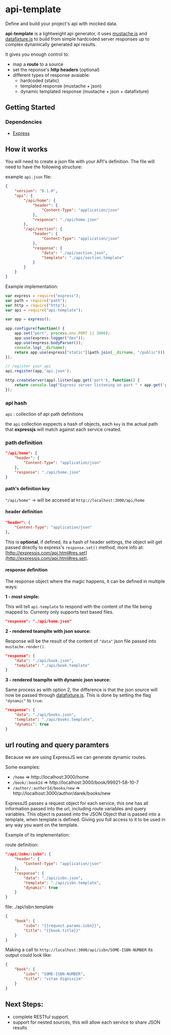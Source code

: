 # api-template

Define and build your project's api with mocked data. 

**api-template** is a lightweight api generator, it uses 
[mustache.js](https://npmjs.org/package/mustache) and 
[datafixture.js](https://github.com/acatl/datafixture.js) to build from simple 
hardcoded server responses up to complex dynamically generated api results.

It gives you enough control to:

* map a **route** to a source
* set the reponse's **http headers** (optional)
* different types of response avaiable:
    * hardcoded (static)
    * templated response (mustache + json)
    * dynamic templated response (mustache + json + datafixture)

## Getting Started

### Dependencies

* [Express](http://expressjs.com/)

## How it works

You will need to create a json file with your API's definition. The file will
need to have the following structure: 

example `api.json` file:

```json
{
    "version": "0.1.0",
    "api": {
        "/api/home": {
            "header": {
                "Content-Type": "application/json"
            },
            "response": "./api/home.json"
        },
        "/api/section": {
            "header": {
                "Content-Type": "application/json"
            },
            "response": {
                "data": "./api/section.json",
                "template": "./api/section.template"
            }
        }
    }
}
```
Example implementation:

```js
var express = require("express");
var path = require("path");
var http = require("http");
var api = require("api-template");

var app = express();

app.configure(function() {
    app.set("port", process.env.PORT || 3000);
    app.use(express.logger("dev"));
    app.use(express.bodyParser());
    console.log(__dirname);
    return app.use(express["static"](path.join(__dirname, "/public")));
});

// register your api
api.register(app,'api.json');

http.createServer(app).listen(app.get('port'), function() {
    return console.log("Express server listening on port " + app.get('port'));
});
```

### api hash

`api` : collection of api path definitions

the `api` collection exppects a hash of objects, each `key` is the actual path 
that **expressjs** will match against each service created.

### path definition

```json
"/api/home": {
    "header": {
        "Content-Type": "application/json"
    },
    "response": "./api/home.json"
}
```

#### path's definition key

`"/api/home"` -> will be accesed at `http://localhost:3000/api/home`

#### header definition

```json
"header": {
    "Content-Type": "application/json"
},
```

This is **optional**, if defined, its a hash of header settings, the object will get
passed directly to express's `response.set()` method, more info at:
[http://expressjs.com/api.html#res.set](http://expressjs.com/api.html#res.set).


#### response definition

The response object where the magic happens, it can be defined in multiple ways:

**1 - most simple:** 

This will tell `api-template` to respond with the content of the file being 
mapped to. Currenty only supports text based files.

```json
"response": "./api/home.json"
``` 

**2 - rendered teamplte with json source:** 

Response will be the result of the content of `"data"` json file passed into 
`mustache.render()`.

```json
"response": {
    "data": "./api/book.json",
    "template": "./api/book.template"
}
```

**3 - rendered teamplte with dynamic json source:** 

Same process as with option 2, the difference is that the json source will now be 
passed through [datafixture.js](https://github.com/acatl/datafixture.js). This 
is done by setting the flag `"dynamic"` to `true`:

```json
"response": {
    "data": "./api/books.json",
    "template": "./api/books.template",
    "dynamic": true
}
```

## url routing and query paramters

Because we are using ExpressJS we can generate dynamic routes. 

Some examples:

- `/home` => http://localhost:3000/home
- `/book/:bookId` => http://localhost:3000/book/99921-58-10-7
- `/author/:authorId/books/new` => http://localhost:3000/author/darek/books/new

ExpressJS passes a request object for each service, this one has all information 
passed into the url, including route variables and query variables. This object
is passed into the JSON Object that is passed into a template, when template is 
defined. Giving you full access to it to be used in any way you want on the template.

Example of its implementation:

route definition:

```json
"/api/isbn/:isbn": {
    "header": {
        "Content-Type": "application/json"
    },
    "response": {
        "data": "./api/isbn.json",
        "template": "./api/isbn.template",
        "dynamic": true
    }
}
```

file: ./api/isbn.template
```json
{
    "book": {
        "isbn": "{{request.params.isbn}}",
        "title": "{{book.title}}"
    }
}
```

Making a call to `http://localhost:3000/api/isbn/SOME-ISBN-NUMBER` its output 
could look like:

```json
{
    "book": {
        "isbn": "SOME-ISBN-NUMBER",
        "title": "vitae dignissim"
    }
}
```

## Next Steps:

- complete RESTful support.
- support for nested sources, this will allow each service to share JSON results






























